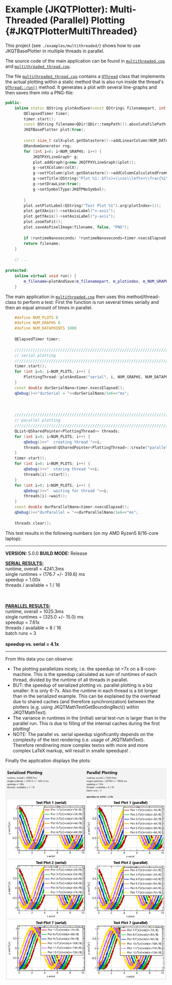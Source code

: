 # Example (JKQTPlotter): Multi-Threaded (Parallel) Plotting             {#JKQTPlotterMultiThreaded}
This project (see `./examples/multithreaded/`) shows how to use JKQTBasePlotter in multiple threads in parallel.

The source code of the main application can be found in [`multithreaded.cpp`](https://github.com/jkriege2/JKQtPlotter/tree/master/examples/multithreaded/multithreaded.cpp) and [`multithreaded_thread.cpp`](https://github.com/jkriege2/JKQtPlotter/tree/master/examples/multithreaded/multithreaded_thread.cpp).

The file  [`multithreaded_thread.cpp`](https://github.com/jkriege2/JKQtPlotter/tree/master/examples/multithreaded/multithreaded_thread.cpp) contains a [`QThread`](https://doc.qt.io/qt-6/qthread.html) class that implements the actual plotting within a static method that is also run inside the thread's [`QThread::run()`](https://doc.qt.io/qt-6/qthread.html#run) method. It generates a plot with several line-graphs and then saves them into a PNG-file:

```.cpp
public:
    inline static QString plotAndSave(const QString& filenamepart, int plotIndex, int NUM_GRAPHS, int NUM_DATAPOINTS, double* runtimeNanoseconds=nullptr) {
        QElapsedTimer timer;
        timer.start();
        const QString filename=QDir(QDir::tempPath()).absoluteFilePath(QString("testimg_%1_%2.png").arg(filenamepart).arg(plotIndex));
        JKQTBasePlotter plot(true);

        const size_t colX=plot.getDatastore()->addLinearColumn(NUM_DATAPOINTS, 0, 10, "x");
        QRandomGenerator rng;
        for (int i=0; i<NUM_GRAPHS; i++) {
            JKQTPXYLineGraph* g;
            plot.addGraph(g=new JKQTPXYLineGraph(&plot));
            g->setXColumn(colX);
            g->setYColumn(plot.getDatastore()->addColumnCalculatedFromColumn(colX, [&](double x) { return cos(x+double(i)/8.0*JKQTPSTATISTICS_PI)+rng.generateDouble()*0.2-0.1;}));
            g->setTitle(QString("Plot %1: $f(x)=\\cos\\leftx+\\frac{%1\\pi}{8}\\right)").arg(i+1));
            g->setDrawLine(true);
            g->setSymbolType(JKQTPNoSymbol);

        }
        plot.setPlotLabel(QString("Test Plot %1").arg(plotIndex+1));
        plot.getXAxis()->setAxisLabel("x-axis");
        plot.getYAxis()->setAxisLabel("y-axis");
        plot.zoomToFit();
        plot.saveAsPixelImage(filename, false, "PNG");

        if (runtimeNanoseconds) *runtimeNanoseconds=timer.nsecsElapsed();
        return filename;
    }

    // ...

protected:
    inline virtual void run() {
        m_filename=plotAndSave(m_filenamepart, m_plotindex, m_NUM_GRAPHS, m_NUM_DATAPOINTS, &m_runtimeNanoseconds);
    }
```

The main application in [`multithreaded.cpp`](https://github.com/jkriege2/JKQtPlotter/tree/master/examples/multithreaded/multithreaded.cpp) then uses this method/thread-class to perform a test: First the function is run several times serially and then an equal amount of times in parallel.

```.cpp
    #define NUM_PLOTS 8
    #define NUM_GRAPHS 6
    #define NUM_DATAPOINTS 1000

    QElapsedTimer timer;
    
    /////////////////////////////////////////////////////////////////////////////////
    // serial plotting
    /////////////////////////////////////////////////////////////////////////////////
    timer.start();
    for (int i=0; i<NUM_PLOTS; i++) {
        PlottingThread::plotAndSave("serial", i, NUM_GRAPHS, NUM_DATAPOINTS);
    }
    const double durSerialNano=timer.nsecsElapsed();
    qDebug()<<"durSerial = "<<durSerialNano/1e6<<"ms";



    /////////////////////////////////////////////////////////////////////////////////
    // parallel plotting
    /////////////////////////////////////////////////////////////////////////////////
    QList<QSharedPointer<PlottingThread>> threads;
    for (int i=0; i<NUM_PLOTS; i++) {
        qDebug()<<"  creating thread "<<i;
        threads.append(QSharedPointer<PlottingThread>::create("parallel",i, NUM_GRAPHS, NUM_DATAPOINTS, nullptr));
    }
    timer.start();
    for (int i=0; i<NUM_PLOTS; i++) {
        qDebug()<<"  staring thread "<<i;
        threads[i]->start();
    }
    for (int i=0; i<NUM_PLOTS; i++) {
        qDebug()<<"  waiting for thread "<<i;
        threads[i]->wait();
    }
    const double durParallelNano=timer.nsecsElapsed();
    qDebug()<<"durParallel = "<<durParallelNano/1e6<<"ms";

    threads.clear();
```

This test results in the following numbers (on my AMD Ryzen5 8/16-core laptop):


---

[comment]:RESULTS

<b>VERSION:</b> 5.0.0
<b>BUILD MODE:</b> Release

<u><b>SERIAL RESULTS:</b></u><br/>runtime, overall = 4241.3ms<br/>single runtimes = (176.7 +/- 319.6) ms<br/>speedup = 1.00x<br/>threads / available = 1 / 16<br/><br/><br/>  

<u><b>PARALLEL RESULTS:</b></u><br/>
runtime, overall = 1025.3ms<br/>single runtimes = (325.0 +/- 15.0) ms<br/>speedup = 7.61x<br/>threads / available = 8 / 16<br/>batch runs = 3<br/><br/><b>speedup vs. serial = 4.1x</b>

[comment]:RESULTS_END

---

From this data you can observe:
  - The plotting parallelizes nicely, i.e. the speedup ist >7x on a 8-core-machine. This is the speedup calculated as sum of runtimes of each thread, divided by the runtime of all threads in parallel.
  - BUT: the speedup of serialized plotting vs. parallel plotting is a biz smaller: It is only 6-7x. Also the runtime in each thread is a bit longer than in the serialized example. This can be explained by the overhead due to shared caches (and therefore synchronization) between the plotters (e.g. using JKQTMathTextGetBoundingRect() within JKQTMathText). 
  - The variance in runtimes in the (initial) serial test-run is larger than in the parallel run. This is due to filling of the internal caches during the first plotting!
  - NOTE: The parallel vs. serial speedup significantly depends on the complexity of the text rendering (i.e. usage of JKQTMathText). Therefore rendinering more complex textxs with more and more complex LaTeX markup, will result in smalle speedups!
.

Finally the application displays the plots:

![multithreaded](https://raw.githubusercontent.com/jkriege2/JKQtPlotter/master/screenshots/multithreaded.png)

